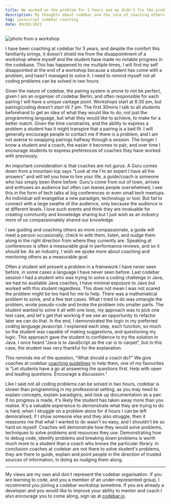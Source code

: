 ```yaml
---
title: We worked on the problem for 2 hours and we didn't fix the problem
description: My thoughts about codebar and the role of coaching others.
tag: javascript codebar coaching
date: 09/02/2021
---
```


![photo from a workshop](/coaching.jpg)

I have been coaching at codebar for 5 years, and despite the comfort this familiarity brings, it doesn't shield me from the disappointment of a workshop where myself and the student have made no notable progress in the codebase.
This has happened to me multiple times, I will find my self disappointed at the end of a workshop because a student has come with a problem, and hasn't managed to solve it.
I need to remind myself not all coding problems can be solved in two hours.

Given the nature of codebar, the pairing system is prone to not be perfect, given I am an organiser of codebar Berlin, and often responsible for each pairing I will have a unique vantage point.
Workshops start at 6:30 pm, but pairing/coding doesn't start till 7 pm.
The first 30mins I talk to all students beforehand to get an idea of what they would like to do, not just the programming language, but what they would like to achieve, to make for a better match.
Given the time constraints, and the ability to express a problem a student has it might transpire that a pairing is a bad fit.
I will generally encourage people to contact me if there is a problem, and I am not averse to swapping pairings halfway through a session.
The longer I know a student and a coach, the easier it becomes to pair, and over time I encourage students to express preferences of coaches they have worked with previously.

An important consideration is that coaches are not gurus.
A Guru comes down from a mountain top says "Look at me I'm an expert I have all the answers" and will tell you how to live your life, a guide/coach is someone who has simply been there before.
Guru's come from out of town, arrives and enthuses an audience but often can leaves people overwhelmed, I see this in the form of tech talks at big conferences or even small tech meetups.
An individual will evangelise a new paradigm, technology or tool. But fail to connect with a large swathe of the audience, only because the audience is at different levels.
I love such events and think they are invaluable for creating community and knowledge sharing but I just wish as an industry more of us compassionately shared our knowledge.

I see guiding and coaching others as more compassionate, a guide will meet a person occasionally, check in with them, listen, and nudge them along in the right direction from where they currently are.
Speaking at conferences is often a measurable goal in performance reviews, and so it should be.
As an industry, I wish we spoke more about coaching and mentoring others as a measurable goal.

Often a student will present a problem in a framework I have never seen before, in some cases a language I have never seen before.
Last codebar session I had a student who was trying to solve a coding challenge in Java, we had no available Java coaches, I have minimal exposure to Java but worked with this student regardless. This does not mean I was not scared the problem might be too hard for me to help.
There was a mathematical problem to solve, and a few test cases. What I tried to do was untangle the problem, wrote pseudo-code and broke the problem into smaller parts.
The student wanted to solve it all with one loop, my approach was to pick one test case, and let's get that working if we see an opportunity to refactor later we can do that.
In the end, I demonstrated the logic in my preferred coding language javascript.
I explained each step, each function, so much so the student was capable of making suggestions, and questioning my logic.
This approach gave the student to confidence to try the solution in Java.
I once heard "Java is to JavaScript as the car is to carpet", but in this case, the student was very thankful for the explanation.

This reminds me of the question, "What should a coach do?"
We give coaches at codebar [coaching guidelines](https://codebar.io/effective-teacher-guide) to help them, one of my favourites is "Let students have a go at answering the questions first. Help with open and leading questions. Encourage a discussion."

Like I said not all coding problems can be solved in two hours, codebar is slower than programming in my professional setting, as you may need to explain concepts, explain paradigms, and look up documentation as a pair.
If no progress is made, it's likely the student has taken away more than you realise.
It's a valuable experience to demonstrate what they are trying to do is hard, when I struggle on a problem alone for 4 hours I can be left demoralised, if I show someone else and they also struggle, then it reassures me that what I wanted to do wasn't so easy, and I shouldn't be so hard on myself.
Coaches will demonstrate how they would solve problems, techniques to solve problems and resources they use. Demonstrating how to debug code, identify problems and breaking down problems is worth much more to a student than a coach who knows the particular library.
In conclusion coaches at codebar are not there to solve student's problems, they are there to guide, explain and point people in the direction of trusted sources of information, in doing so nudging them along.

---

My views are my own and don't represent the codebar organisation. If you are learning to code, and you a member of an under-represented group, I recommend you joining a codebar workshop sometime. If you are already a developer and you would like to improve your ability to mentor and coach I also encourage you to come along, sign up at [codebar.io](https://codebar.io/).
